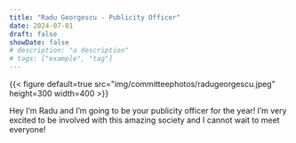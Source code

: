 ```yaml
---
title: "Radu Georgescu - Publicity Officer"
date: 2024-07-01
draft: false
showDate: false
# description: "a description"
# tags: ["example", "tag"]
---
```

{{< figure  default=true src="img/committeephotos/radugeorgescu.jpeg" height=300 width=400 >}}

Hey I’m Radu and I’m going to be your publicity officer for the year! I’m very excited to be involved with this amazing society and I cannot wait to meet everyone!
